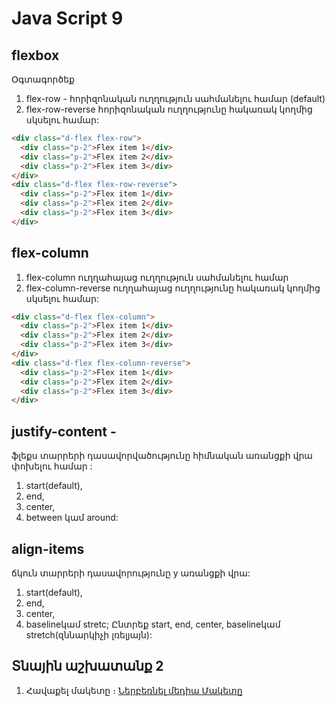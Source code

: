 # Java Script 9

## flexbox 

Օգտագործեք 
1. flex-row - հորիզոնական ուղղություն սահմանելու համար (default) 
2. flex-row-reverse հորիզոնական ուղղությունը հակառակ կողմից սկսելու համար:

```html
<div class="d-flex flex-row">
  <div class="p-2">Flex item 1</div>
  <div class="p-2">Flex item 2</div>
  <div class="p-2">Flex item 3</div>
</div>
<div class="d-flex flex-row-reverse">
  <div class="p-2">Flex item 1</div>
  <div class="p-2">Flex item 2</div>
  <div class="p-2">Flex item 3</div>
</div>
```

## flex-column 
1. flex-column ուղղահայաց ուղղություն սահմանելու համար 
2. flex-column-reverse ուղղահայաց ուղղությունը հակառակ կողմից սկսելու համար:

```html
<div class="d-flex flex-column">
  <div class="p-2">Flex item 1</div>
  <div class="p-2">Flex item 2</div>
  <div class="p-2">Flex item 3</div>
</div>
<div class="d-flex flex-column-reverse">
  <div class="p-2">Flex item 1</div>
  <div class="p-2">Flex item 2</div>
  <div class="p-2">Flex item 3</div>
</div>
```


## justify-content - 
 ֆլեքս տարրերի դասավորվածությունը հիմնական առանցքի վրա փոխելու համար :
 1. start(default), 
 2. end,
 3. center,
 4. between կամ around:


## align-items
 ճկուն տարրերի դասավորությունը y առանցքի վրա: 
 
  1. start(default), 
 2. end,
 3. center,
 4. baselineկամ stretc;
Ընտրեք start, end, center, baselineկամ stretch(զննարկիչի լռելյայն):
## Տնային աշխատանք 2

1. Հավաքել մակետը ։
<a href="./files/lesson9.psd" rel="nofollow" target="_blank" >Ներբեռնել մեդիա Մակետը</a>



